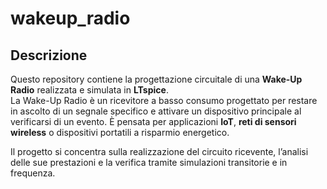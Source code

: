 # wakeup_radio

## Descrizione

Questo repository contiene la progettazione circuitale di una **Wake-Up Radio** realizzata e simulata in **LTspice**.  
La Wake-Up Radio è un ricevitore a basso consumo progettato per restare in ascolto di un segnale specifico e attivare un dispositivo principale al verificarsi di un evento. È pensata per applicazioni **IoT**, **reti di sensori wireless** o dispositivi portatili a risparmio energetico.

Il progetto si concentra sulla realizzazione del circuito ricevente, l’analisi delle sue prestazioni e la verifica tramite simulazioni transitorie e in frequenza.




